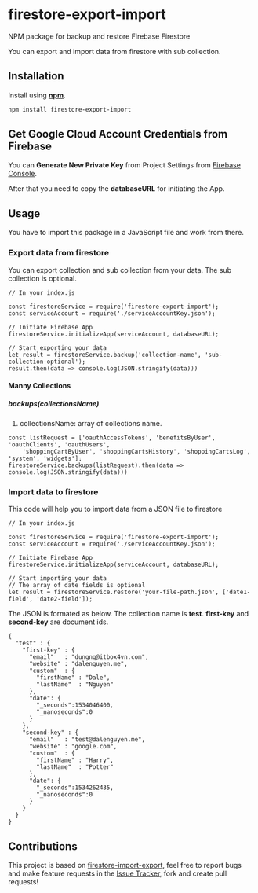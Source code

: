 # firestore-export-import
NPM package for backup and restore Firebase Firestore

You can export and import data from firestore with sub collection. 

## Installation 

Install using [__npm__](https://www.npmjs.com/).

```sh
npm install firestore-export-import
```

## Get Google Cloud Account Credentials from Firebase

You can __Generate New Private Key__ from Project Settings from [Firebase Console](https://console.firebase.google.com).

After that you need to copy the __databaseURL__ for initiating the App. 

## Usage 

You have to import this package in a JavaScript file and work from there.

### Export data from firestore 

You can export collection and sub collection from your data. The sub collection is optional.

```
// In your index.js 

const firestoreService = require('firestore-export-import');
const serviceAccount = require('./serviceAccountKey.json');

// Initiate Firebase App
firestoreService.initializeApp(serviceAccount, databaseURL);

// Start exporting your data
let result = firestoreService.backup('collection-name', 'sub-collection-optional');
result.then(data => console.log(JSON.stringify(data)))
```

#### Manny Collections

##### backups(collectionsName)

1. collectionsName: array of collections name.

```
const listRequest = ['oauthAccessTokens', 'benefitsByUser', 'oauthClients', 'oauthUsers',
    'shoppingCartByUser', 'shoppingCartsHistory', 'shoppingCartsLog', 'system', 'widgets'];
firestoreService.backups(listRequest).then(data => console.log(JSON.stringify(data)))
```

### Import data to firestore 

This code will help you to import data from a JSON file to firestore

```
// In your index.js 

const firestoreService = require('firestore-export-import');
const serviceAccount = require('./serviceAccountKey.json');

// Initiate Firebase App
firestoreService.initializeApp(serviceAccount, databaseURL);

// Start importing your data
// The array of date fields is optional
let result = firestoreService.restore('your-file-path.json', ['date1-field', 'date2-field']);
```

The JSON is formated as below. The collection name is __test__. __first-key__ and __second-key__ are document ids. 

```
{
  "test" : {
    "first-key" : {
      "email"   : "dungnq@itbox4vn.com",
      "website" : "dalenguyen.me",
      "custom"  : {
        "firstName" : "Dale",
        "lastName"  : "Nguyen"
      },
      "date": {
        "_seconds":1534046400,
        "_nanoseconds":0
      }
    },
    "second-key" : {
      "email"   : "test@dalenguyen.me",
      "website" : "google.com",
      "custom"  : {
        "firstName" : "Harry",
        "lastName"  : "Potter"
      },
      "date": {
        "_seconds":1534262435,
        "_nanoseconds":0
      }
    }
  }
}
```

## Contributions

This project is based on [firestore-import-export](https://github.com/dalenguyen/firestore-import-export), feel free to report bugs and make feature requests in the [Issue Tracker](https://github.com/dalenguyen/firestore-backup-restore/issues), fork and create pull requests!
